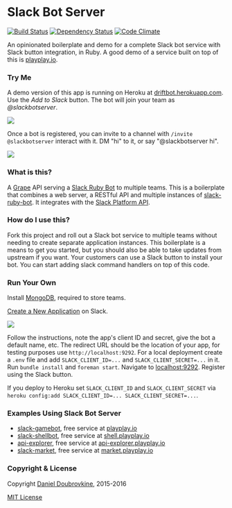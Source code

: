 Slack Bot Server
================

[![Build Status](https://travis-ci.org/dblock/driftbot.svg?branch=master)](https://travis-ci.org/dblock/driftbot)
[![Dependency Status](https://gemnasium.com/dblock/driftbot.svg)](https://gemnasium.com/dblock/driftbot)
[![Code Climate](https://codeclimate.com/github/dblock/driftbot.svg)](https://codeclimate.com/github/dblock/driftbot)

An opinionated boilerplate and demo for a complete Slack bot service with Slack button integration, in Ruby. A good demo of a service built on top of this is [playplay.io](http://playplay.io).

### Try Me

A demo version of this app is running on Heroku at [driftbot.herokuapp.com](https://driftbot.herokuapp.com). Use the _Add to Slack_ button. The bot will join your team as _@slackbotserver_.

![](images/slackbutton.gif)

Once a bot is registered, you can invite to a channel with `/invite @slackbotserver` interact with it. DM "hi" to it, or say "@slackbotserver hi".

![](images/slackbotserver.gif)

### What is this?

A [Grape](http://github.com/ruby-grape/grape) API serving a [Slack Ruby Bot](https://github.com/dblock/slack-ruby-bot) to multiple teams. This is a boilerplate that combines a web server, a RESTful API and multiple instances of [slack-ruby-bot](https://github.com/dblock/slack-ruby-bot). It integrates with the [Slack Platform API](https://medium.com/slack-developer-blog/launch-platform-114754258b91#.od3y71dyo).

### How do I use this?

Fork this project and roll out a Slack bot service to multiple teams without needing to create separate application instances. This boilerplate is a means to get you started, but you should also be able to take updates from upstream if you want. Your customers can use a Slack button to install your bot. You can start adding slack command handlers on top of this code.

### Run Your Own

Install [MongoDB](https://www.mongodb.org/downloads), required to store teams.

[Create a New Application](https://api.slack.com/applications/new) on Slack.

![](images/new.png)

Follow the instructions, note the app's client ID and secret, give the bot a default name, etc. The redirect URL should be the location of your app, for testing purposes use `http://localhost:9292`. For a local deployment create a `.env` file and add `SLACK_CLIENT_ID=...` and `SLACK_CLIENT_SECRET=...` in it. Run `bundle install` and `foreman start`. Navigate to [localhost:9292](http://localhost:9292). Register using the Slack button.

If you deploy to Heroku set `SLACK_CLIENT_ID` and `SLACK_CLIENT_SECRET` via `heroku config:add SLACK_CLIENT_ID=... SLACK_CLIENT_SECRET=...`.

### Examples Using Slack Bot Server

* [slack-gamebot](https://github.com/dblock/slack-gamebot), free service at [playplay.io](http://playplay.io)
* [slack-shellbot](https://github.com/dblock/slack-shellbot), free service at [shell.playplay.io](http://shell.playplay.io)
* [api-explorer](https://github.com/dblock/slack-api-explorer), free service at [api-explorer.playplay.io](http://api-explorer.playplay.io)
* [slack-market](https://github.com/dblock/slack-market), free service at [market.playplay.io](http://market.playplay.io)

### Copyright & License

Copyright [Daniel Doubrovkine](http://code.dblock.org), 2015-2016

[MIT License](LICENSE)
